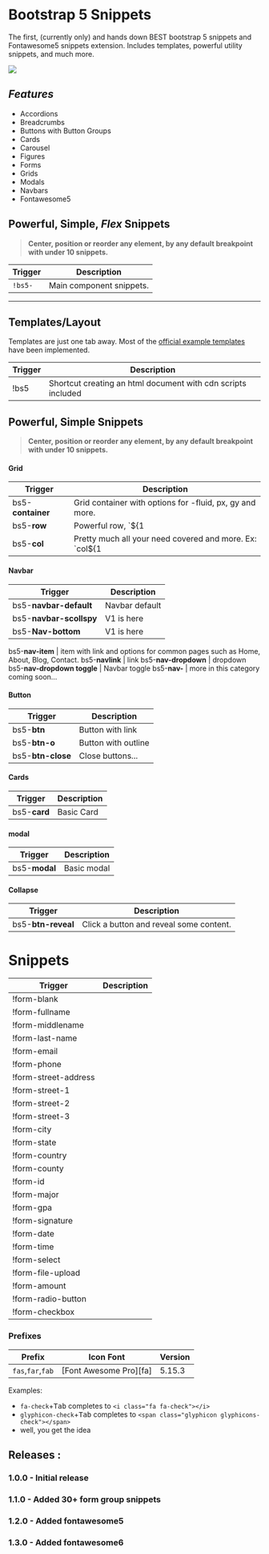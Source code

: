 # Bootstrap 5 Snippets 
The first, (currently only) and hands down BEST bootstrap 5 snippets and Fontawesome5 snippets extension. Includes templates, powerful utility snippets, and much more.

![](demo.gif)

## ***Features***

 - Accordions
 - Breadcrumbs
 - Buttons with Button Groups
 - Cards
 - Carousel
 - Figures
 - Forms
 - Grids
 - Modals
 - Navbars
 - Fontawesome5

## Powerful, Simple, ***Flex*** Snippets
> **Center, position or reorder any element, by any default breakpoint with under 10 snippets.**


Trigger | Description
--- | ---
`!bs5-` | Main component snippets.
---

## Templates/Layout
Templates are just one tab away. Most of the [official example templates](https://getbootstrap.com/docs/5.0/getting-started/introduction/) have been implemented.

Trigger | Description
--- | ---
!bs5 | Shortcut creating an html document with cdn scripts included


## Powerful, Simple Snippets
> **Center, position or reorder any element, by any default breakpoint with under 10 snippets.**

#### Grid
Trigger | Description
--- | ---
bs5-**container** | Grid container with options for -fluid, px, gy and more.
bs5-**row** | Powerful row, `${1| ,row-cols-2,row-cols-3, auto,justify-content-md-center,md,lg,xl,xxl|}`. Default to row with optional utility classes. 
bs5-**col** | Pretty much all your need covered and more. Ex: `col${1| ,-1,-2,-3,-4,-5,-6,-sm,-md,-lg,-xl,-xxl|}${2| ,-auto,-1,-2,-3,-4,-5,-6,-7,-8,-9,-10,-11,-12`

#### Navbar

Trigger | Description
--- | ---
bs5-**navbar-default** | Navbar default
bs5-**navbar-scollspy** | V1 is here
bs5-**Nav-bottom** | V1 is here

bs5-**nav-item** | item with link and options for common pages such as Home, About, Blog, Contact.
bs5-**navlink** | link
bs5-**nav-dropdown** | dropdown
bs5-**nav-dropdown toggle** | Navbar toggle
bs5-**nav-** | more in this category coming soon...

#### Button

Trigger | Description
--- | ---
bs5-**btn** | Button with link
bs5-**btn-o** | Button with outline
bs5-**btn-close** | Close buttons...

#### Cards

Trigger | Description
--- | ---
bs5-**card** | Basic Card

#### modal

Trigger | Description
--- | ---
bs5-**modal** | Basic modal
#### Collapse
Trigger | Description
--- | ---
bs5-**btn-reveal** | Click a button and reveal some content.

# Snippets
Trigger | Description
--- | ---
!form-blank |
!form-fullname |
!form-middlename |
!form-last-name |
!form-email |
!form-phone |
!form-street-address |
!form-street-1 |
!form-street-2 |
!form-street-3 |
!form-city |
!form-state |
!form-country |
!form-county |
!form-id |
!form-major |
!form-gpa |
!form-signature |
!form-date |
!form-time |
!form-select |
!form-file-upload |
!form-amount |
!form-radio-button |
!form-checkbox |

### Prefixes

| Prefix            | Icon Font                               | Version |
|-------------------|-----------------------------------------|---------|
| `fas`,`far`,`fab` | [Font Awesome Pro][fa]                  | 5.15.3  |


Examples:

* `fa-check`+<kbd>Tab</kbd> completes to `<i class="fa fa-check"></i>`
* `glyphicon-check`+<kbd>Tab</kbd> completes to `<span class="glyphicon glyphicons-check"></span>`
* well, you get the idea

## Releases :

### 1.0.0 - Initial release

### 1.1.0 - Added 30+ form group snippets

### 1.2.0 - Added fontawesome5

### 1.3.0 - Added fontawesome6
